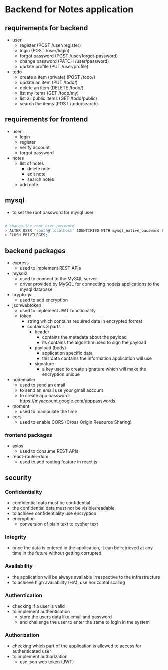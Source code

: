 # Backend for Notes application

## requirements for backend

- user
  - register (POST /user/register)
  - login (POST /user/login)
  - forgot password (POST /user/forgot-password)
  - change password (PATCH /user/password)
  - update profile (PUT /user/profile)
- todo
  - create a item (private) (POST /todo/)
  - update an item (PUT /todo/<id>)
  - delete an item (DELETE /todo/<id>)
  - list my items (GET /todo/my)
  - list all public items (GET /todo/public)
  - search the items (POST /todo/search)

## requirements for frontend

- user
  - login
  - register
  - verify account
  - forgot password
- notes
  - list of notes
    - delete note
    - edit note
    - search notes
  - add note

## mysql

- to set the root password for mysql user

```bash

# change the root user password
> ALTER USER 'root'@'localhost' IDENTIFIED WITH mysql_native_password BY 'root';
> FLUSH PRIVILEGES;

```

## backend packages

- express
  - used to implement REST APIs
- mysql2
  - used to connect to the MySQL server
  - driver provided by MySQL for connecting nodejs applications to the mysql database
- crypto-js
  - used to add encryption
- jsonwebtoken
  - used to implement JWT functionality
  - token
    - string which contains required data in encrypted format
    - contains 3 parts
      - header
        - contains the metadata about the payload
        - its contains the algorithm used to sign the payload
      - payload (body)
        - application specific data
        - this data contains the information application will use
      - signature
        - a key used to create signature which will make the encryption unique
- nodemailer
  - used to send an email
  - to send an email use your gmail account
  - to create app password: https://myaccount.google.com/apppasswords
- moment
  - used to manipulate the time
- cors
  - used to enable CORS (Cross Origin Resource Sharing)

### frontend packages

- axios
  - used to consume REST APIs
- react-router-dom
  - used to add routing feature in react js

## security

### Confidentiality

- confidential data must be confidential
- the confidential data must not be visible/readable
- to achieve confidentiality use encryption
- encryption
  - conversion of plain text to cypher text

### Integrity

- once the data is entered in the application, it can be retrieved at any time in the future without getting corrupted

### Availability

- the application will be always available irrespective to the infrastructure
- to achieve high availability (HA), use horizontal scaling

### Authentication

- checking if a user is valid
- to implement authentication
  - store the users data like email and password
  - and challenge the user to enter the same to login in the system

### Authorization

- checking which part of the application is allowed to access for authenticated user
- to implement authorization
  - use json web token (JWT)
